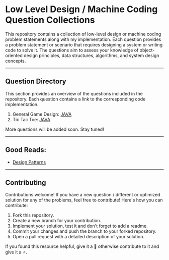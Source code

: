 # Low Level Design / Machine Coding Question Collections

This repository contains a collection of low-level design or machine coding problem statements along with my
implementation. Each question provides a problem statement or scenario that requires designing a system or writing code
to solve it. The questions aim to assess your knowledge of object-oriented design principles, data structures,
algorithms, and system design concepts.

---

## Question Directory

This section provides an overview of the questions included in the repository. Each question contains a link to the
corresponding code implementation.

1. General Game Design: [JAVA](java/switch-case-models/src/com/switchcase/games)
2. Tic Tac Toe: [JAVA](java/switch-case-lld/tic_tac_toe)

More questions will be added soon. Stay tuned!

---

## Good Reads: 

* [Design Patterns](https://refactoring.guru/design-patterns)

---

## Contributing

Contributions welcome!
If you have a new question / different or optimized solution for any of the problems, feel free to contribute! Here's
how you can contribute:

1. Fork this repository.
2. Create a new branch for your contribution.
3. Implement your solution, test it and don't forget to add a readme.
4. Commit your changes and push the branch to your forked repository.
5. Open a pull request with a detailed description of your solution.

If you found this resource helpful, give it a 🌟 otherwise contribute to it and give it a ⭐️.